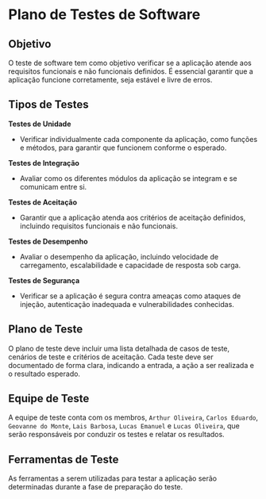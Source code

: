 # Plano de Testes de Software

## Objetivo

O teste de software tem como objetivo verificar se a aplicação atende aos requisitos funcionais e não funcionais definidos. É essencial garantir que a aplicação funcione corretamente, seja estável e livre de erros.

## Tipos de Testes

**Testes de Unidade**
-	Verificar individualmente cada componente da aplicação, como funções e métodos, para garantir que funcionem conforme o esperado.

**Testes de Integração**
- Avaliar como os diferentes módulos da aplicação se integram e se comunicam entre si.

**Testes de Aceitação**
- Garantir que a aplicação atenda aos critérios de aceitação definidos, incluindo requisitos funcionais e não funcionais.

**Testes de Desempenho**
- Avaliar o desempenho da aplicação, incluindo velocidade de carregamento, escalabilidade e capacidade de resposta sob carga.

**Testes de Segurança**
- Verificar se a aplicação é segura contra ameaças como ataques de injeção, autenticação inadequada e vulnerabilidades conhecidas.


## Plano de Teste
O plano de teste deve incluir uma lista detalhada de casos de teste, cenários de teste e critérios de aceitação. Cada teste deve ser documentado de forma clara, indicando a entrada, a ação a ser realizada e o resultado esperado.

## Equipe de Teste
A equipe de teste conta com os membros, `Arthur Oliveira`, `Carlos Eduardo`, `Geovanne do Monte`,
`Lais Barbosa`, `Lucas Emanuel` e `Lucas Oliveira`, que serão responsáveis por conduzir os testes e relatar os resultados.


## Ferramentas de Teste
As ferramentas a serem utilizadas para testar a aplicação serão determinadas durante a fase de preparação do teste.

